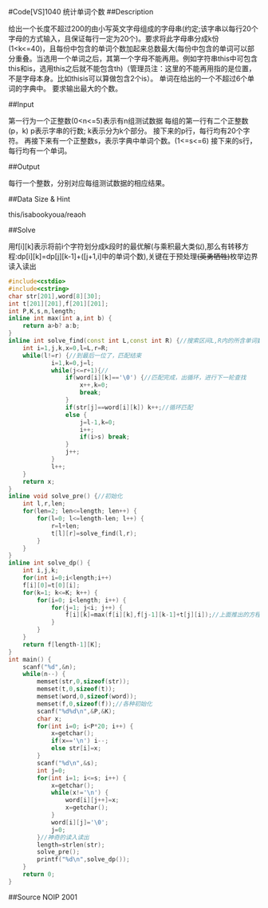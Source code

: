 #Code[VS]1040 统计单词个数
##Description

给出一个长度不超过200的由小写英文字母组成的字母串(约定;该字串以每行20个字母的方式输入，且保证每行一定为20个)。要求将此字母串分成k份(1<k<=40)，且每份中包含的单词个数加起来总数最大(每份中包含的单词可以部分重叠。当选用一个单词之后，其第一个字母不能再用。例如字符串this中可包含this和is，选用this之后就不能包含th)（管理员注：这里的不能再用指的是位置，不是字母本身。比如thisis可以算做包含2个is）。
单词在给出的一个不超过6个单词的字典中。
要求输出最大的个数。

##Input

第一行为一个正整数(0<n<=5)表示有n组测试数据
每组的第一行有二个正整数(p，k)
p表示字串的行数;
k表示分为k个部分。
接下来的p行，每行均有20个字符。
再接下来有一个正整数s，表示字典中单词个数。(1<=s<=6)
接下来的s行，每行均有一个单词。

##Output

每行一个整数，分别对应每组测试数据的相应结果。

##Data Size & Hint

this/isabookyoua/reaoh

##Solve

用f[i][k]表示将前i个字符划分成k段时的最优解(与乘积最大类似),那么有转移方程:dp[i][k]=dp[j][k-1]+([j+1,i]中的单词个数),关键在于预处理~~(英勇牺牲)~~枚举边界读入读出
```cpp
#include<cstdio>
#include<cstring>
char str[201],word[8][30];
int t[201][201],f[201][201];
int P,K,s,n,length;
inline int max(int a,int b) {
	return a>b? a:b;
}
inline int solve_find(const int L,const int R) {//搜索区间L,R内的所含单词数
	int i=1,j,k,x=0,l=L,r=R;
	while(l!=r) {//到最后一位了，匹配结束
			i=1,k=0,j=l;
			while(j<=r+1){//
				if(word[i][k]=='\0') {//匹配完成，出循环，进行下一轮查找
					x++,k=0;
					break;
				}
				if(str[j]==word[i][k]) k++;//循环匹配
				else {
					j=l-1,k=0;
					i++;
					if(i>s) break;
				}
				j++;
			}
			l++;
	}
	return x;
}
inline void solve_pre() {//初始化
	int l,r,len;
	for(len=2; len<=length; len++) {
		for(l=0; l<=length-len; l++) {
			r=l+len;
			t[l][r]=solve_find(l,r);
		}
	}
}
inline int solve_dp() {
	int i,j,k;
	for(int i=0;i<length;i++)
	f[i][0]=t[0][i];
	for(k=1; k<=K; k++) {
		for(i=0; i<length; i++) {
			for(j=1; j<i; j++) {
				f[i][k]=max(f[i][k],f[j-1][k-1]+t[j][i]);//上面推出的方程
			}
		}
	}
	return f[length-1][K];
}
int main() {
	scanf("%d",&n);
	while(n--) {
		memset(str,0,sizeof(str));
		memset(t,0,sizeof(t));
		memset(word,0,sizeof(word));
		memset(f,0,sizeof(f));//各种初始化
		scanf("%d%d\n",&P,&K);
		char x;
		for(int i=0; i<P*20; i++) {
			x=getchar();
			if(x=='\n') i--;
			else str[i]=x;
		}
		scanf("%d\n",&s);
		int j=0;
		for(int i=1; i<=s; i++) {
			x=getchar();
			while(x!='\n') {
				word[i][j++]=x;
				x=getchar();
			}
			word[i][j]='\0';
			j=0;
		}//神奇的读入读出
		length=strlen(str);
		solve_pre();
		printf("%d\n",solve_dp());
	}
	return 0;
}
```
##Source
NOIP 2001